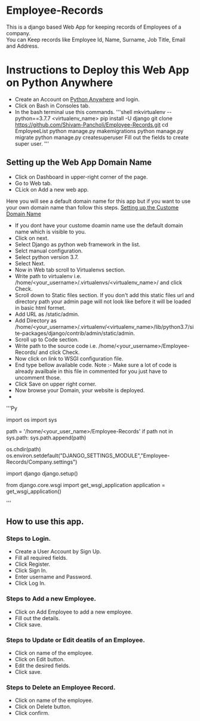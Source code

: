 # Employee-Records
This is a django based Web App for keeping records of Employees of a company.  
You can Keep records like Employee Id, Name, Surname, Job Title, Email and Address.

# Instructions to Deploy this Web App on Python Anywhere

* Create an Account on [Python Anywhere](https://www.pythonanywhere.com/) and login.
* Click on Bash in Consoles tab.
* In the bash terminal use this commands.
'''shell
  mkvirtualenv --python==3.7.7 <virtualenv_name>
  pip install -U django
  git clone https://github.com/Shivam-Pancholi/Employee-Records.git
  cd EmployeeList
  python manage.py makemigrations
  python manage.py migrate
  python manage.py createsuperuser
  Fill out the fields to create super user.
 '''
 
## Setting up the Web App Domain Name
* Click on Dashboard in upper-right corner of the page.
* Go to Web tab.
* CLick on Add a new web app.

Here you will see a default domain name for this app but if you want to use your own domain name than follow this steps.
[Setting up the Custome Domain Name](https://help.pythonanywhere.com/pages/CustomDomains/)

* If you dont have your custome doamin name use the default domain name which is visible to you.
* Click on next.
* Select Django as python web framework in the list.
* Selct manual configuration.
* Select python version 3.7.
* Select Next.
* Now in Web tab scroll to Virtualenvs section.
* Write path to virtualenv i.e. /home/<your_username>/.virtualenvs/<virtualenv_name>/ and click Check.
* Scroll down to Static files section.
If you don't add this static files url and directory path your admin page will not look like before it will be loaded in basic html formet.
* Add URL as /static/admin.
* Add Directory as /home/<your_username>/.virtualenv/<virtualenv_name>/lib/python3.7/site-packages/django/contrib/admin/static/admin.
* Scroll up to Code section.
* Write path to the source code i.e. /home/<your_username>/Employee-Records/ and click Check.
* Now click on link to WSGI configuration file.
* End type bellow available code. Note :- Make sure a lot of code is already availbale in this file in commented for you just have to uncomment those.
* Click Save on upper right corner.
* Now browse your Domain, your website is deployed.
* 
'''Py

import os
import sys

path = '/home/<your_user_name>/Employee-Records'
if path not in sys.path:
    sys.path.append(path)

os.chdir(path)
os.environ.setdefault("DJANGO_SETTINGS_MODULE","Employee-Records/Company.settings")

import django
django.setup()

from django.core.wsgi import get_wsgi_application
application = get_wsgi_application()

'''

## How to use this app.

### Steps to Login.

* Create a User Account by Sign Up.  
* Fill all required fields.  
* Click Register.  
* Click Sign In.  
* Enter username and Password.  
* Click Log In.  

### Steps to Add a new Employee.

* Click on Add Employee to add a new employee.  
* Fill out the details.  
* Click save.  

### Steps to Update or Edit deatils of an Employee.

* Click on name of the employee.  
* Click on Edit button.  
* Edit the desired fields.  
* Click save.  

### Steps to Delete an Employee Record.

* Click on name of the employee.  
* Click on Delete button.  
* Click confirm.  
